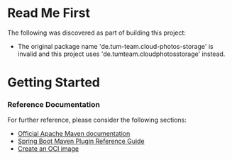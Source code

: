 # Read Me First
The following was discovered as part of building this project:

* The original package name 'de.tum-team.cloud-photos-storage' is invalid and this project uses 'de.tumteam.cloudphotosstorage' instead.

# Getting Started

### Reference Documentation
For further reference, please consider the following sections:

* [Official Apache Maven documentation](https://maven.apache.org/guides/index.html)
* [Spring Boot Maven Plugin Reference Guide](https://docs.spring.io/spring-boot/docs/2.6.4/maven-plugin/reference/html/)
* [Create an OCI image](https://docs.spring.io/spring-boot/docs/2.6.4/maven-plugin/reference/html/#build-image)

